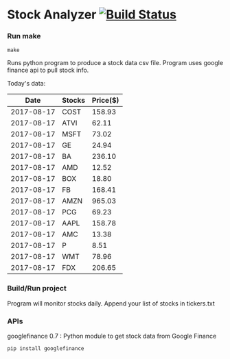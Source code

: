 # Stock Analyzer [![Build Status](https://travis-ci.org/ogoyal/StockAnalyzer.svg?branch=master)](https://travis-ci.org/ogoyal/StockAnalyzer)

### Run make
```
make
```

Runs python program to produce a stock data csv file. Program uses google finance api to pull stock info.

Today's data:

| Date| Stocks| Price($) | 
| --- | --- | ---  | 
| 2017-08-17| COST| 158.93 | 
| 2017-08-17| ATVI| 62.11 | 
| 2017-08-17| MSFT| 73.02 | 
| 2017-08-17| GE| 24.94 | 
| 2017-08-17| BA| 236.10 | 
| 2017-08-17| AMD| 12.52 | 
| 2017-08-17| BOX| 18.80 | 
| 2017-08-17| FB| 168.41 | 
| 2017-08-17| AMZN| 965.03 | 
| 2017-08-17| PCG| 69.23 | 
| 2017-08-17| AAPL| 158.78 | 
| 2017-08-17| AMC| 13.38 | 
| 2017-08-17| P| 8.51 | 
| 2017-08-17| WMT| 78.96 | 
| 2017-08-17| FDX| 206.65 | 

### Build/Run project

Program will monitor stocks daily. Append your list of stocks in tickers.txt

### APIs
googlefinance 0.7 : Python module to get stock data from Google Finance

```
pip install googlefinance
```

